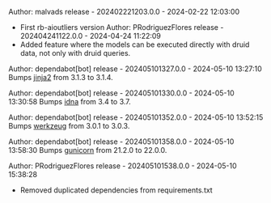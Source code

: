 
Author: malvads
release - 202402221203.0.0 - 2024-02-22 12:03:00
* First rb-aioutliers version
Author: PRodriguezFlores
release - 202404241122.0.0 - 2024-04-24 11:22:09
* Added feature where the models can be executed directly with druid data, not only with druid queries.

Author: dependabot[bot]
release - 202405101327.0.0 - 2024-05-10 13:27:10
Bumps [jinja2](https://github.com/pallets/jinja) from 3.1.3 to 3.1.4.

Author: dependabot[bot]
release - 202405101330.0.0 - 2024-05-10 13:30:58
Bumps [idna](https://github.com/kjd/idna) from 3.4 to 3.7.

Author: dependabot[bot]
release - 202405101352.0.0 - 2024-05-10 13:52:15
Bumps [werkzeug](https://github.com/pallets/werkzeug) from 3.0.1 to 3.0.3.

Author: dependabot[bot]
release - 202405101358.0.0 - 2024-05-10 13:58:30
Bumps [gunicorn](https://github.com/benoitc/gunicorn) from 21.2.0 to 22.0.0.

Author: PRodriguezFlores
release - 202405101538.0.0 - 2024-05-10 15:38:28
* Removed duplicated dependencies from requirements.txt


